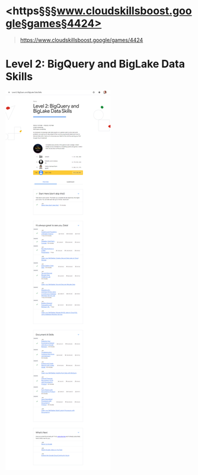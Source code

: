 # <https§§§www.cloudskillsboost.google§games§4424>
> <https://www.cloudskillsboost.google/games/4424>

# Level 2: BigQuery and BigLake Data Skills

![Alt text](image-1.png)
